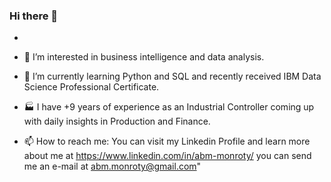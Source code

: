 ### Hi there 👋

- 

- 🔭 I’m interested in business intelligence and data analysis.

- 🌱 I’m currently learning Python and SQL and recently received IBM Data Science Professional Certificate.

- 🏭 I have +9 years of experience as an Industrial Controller coming up with daily insights in Production and Finance.

- 📫 How to reach me: You can visit my Linkedin Profile and learn more about me at
     https://www.linkedin.com/in/abm-monroty/ you can send me an e-mail at abm.monroty@gmail.com"
